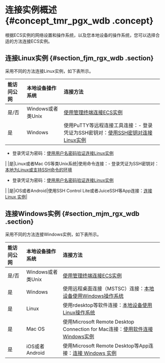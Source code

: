 # 连接实例概述 {#concept_tmr_pgx_wdb .concept}

根据ECS实例的网络设置和操作系统，以及您本地设备的操作系统，您可以选择合适的方法连接ECS实例。

## 连接Linux实例 {#section_fjm_rgx_wdb .section}

采用不同的方法连接Linux实例，如下表所示。

|能访问公网|本地设备操作系统|连接方法|
|:----|:-------|:---|
|是/否|Windows或者类Unix|[使用管理终端连接ECS实例](cn.zh-CN/用户指南/连接实例/使用管理终端连接ECS实例.md#)|
|是|Windows|使用PuTTY等远程连接工具连接：-   登录凭证为SSH密钥对：[使用SSH密钥对连接Linux实例](cn.zh-CN/用户指南/连接实例/使用SSH密钥对连接Linux实例.md#)
-   登录凭证为密码：[使用用户名密码验证连接Linux实例](cn.zh-CN/用户指南/连接实例/使用用户名密码验证连接Linux实例.md#windows)

|
|是|Linux或者Mac OS等类Unix系统|使用命令连接：-   登录凭证为SSH密钥对：[本地为Linux或支持SSH命令的环境](cn.zh-CN/用户指南/连接实例/使用SSH密钥对连接Linux实例.md#linux)
-   登录凭证为密码：[使用用户名密码验证连接Linux实例](cn.zh-CN/用户指南/连接实例/使用用户名密码验证连接Linux实例.md#linux)

|
|是|iOS或者Android|使用SSH Control Lite或者JuiceSSH等App连接：[连接 Linux 实例](cn.zh-CN/用户指南/连接实例/在移动设备上连接实例.md#linux)|

## 连接Windows实例 {#section_mjm_rgx_wdb .section}

采用不同的方法连接Windows实例，如下表所示。

|能访问公网|本地设备操作系统|连接方法|
|:----|:-------|:---|
|是/否|Windows或者类Unix|[使用管理终端连接ECS实例](cn.zh-CN/用户指南/连接实例/使用管理终端连接ECS实例.md#)|
|是|Windows|使用远程桌面连接（MSTSC）连接：[本地设备使用Windows操作系统](cn.zh-CN/用户指南/连接实例/使用软件连接Windows实例.md#windows)|
|是|Linux|使用rdesktop等软件连接：[本地设备使用Linux操作系统](cn.zh-CN/用户指南/连接实例/使用软件连接Windows实例.md#linux)|
|是|Mac OS|使用Microsoft Remote Desktop Connection for Mac连接：[使用软件连接Windows实例](cn.zh-CN/用户指南/连接实例/使用软件连接Windows实例.md#)|
|是|iOS或者Android|使用Microsoft Remote Desktop等App连接：[连接 Windows 实例](cn.zh-CN/用户指南/连接实例/在移动设备上连接实例.md#windows)|

